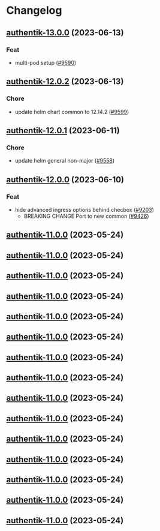 # Changelog



## [authentik-13.0.0](https://github.com/truecharts/charts/compare/authentik-12.0.2...authentik-13.0.0) (2023-06-13)

### Feat

- multi-pod setup ([#9590](https://github.com/truecharts/charts/issues/9590))
  
  


## [authentik-12.0.2](https://github.com/truecharts/charts/compare/authentik-12.0.1...authentik-12.0.2) (2023-06-13)

### Chore

- update helm chart common to 12.14.2 ([#9599](https://github.com/truecharts/charts/issues/9599))
  
  


## [authentik-12.0.1](https://github.com/truecharts/charts/compare/authentik-12.0.0...authentik-12.0.1) (2023-06-11)

### Chore

- update helm general non-major ([#9558](https://github.com/truecharts/charts/issues/9558))
  
  


## [authentik-12.0.0](https://github.com/truecharts/charts/compare/authentik-11.0.0...authentik-12.0.0) (2023-06-10)

### Feat

- hide advanced ingress options behind checbox ([#9203](https://github.com/truecharts/charts/issues/9203))
  - BREAKING CHANGE  Port to new common ([#9426](https://github.com/truecharts/charts/issues/9426))
  
  


## [authentik-11.0.0](https://github.com/truecharts/charts/compare/authentik-10.0.46...authentik-11.0.0) (2023-05-24)




## [authentik-11.0.0](https://github.com/truecharts/charts/compare/authentik-10.0.46...authentik-11.0.0) (2023-05-24)




## [authentik-11.0.0](https://github.com/truecharts/charts/compare/authentik-10.0.46...authentik-11.0.0) (2023-05-24)




## [authentik-11.0.0](https://github.com/truecharts/charts/compare/authentik-10.0.46...authentik-11.0.0) (2023-05-24)




## [authentik-11.0.0](https://github.com/truecharts/charts/compare/authentik-10.0.46...authentik-11.0.0) (2023-05-24)




## [authentik-11.0.0](https://github.com/truecharts/charts/compare/authentik-10.0.46...authentik-11.0.0) (2023-05-24)




## [authentik-11.0.0](https://github.com/truecharts/charts/compare/authentik-10.0.46...authentik-11.0.0) (2023-05-24)




## [authentik-11.0.0](https://github.com/truecharts/charts/compare/authentik-10.0.46...authentik-11.0.0) (2023-05-24)




## [authentik-11.0.0](https://github.com/truecharts/charts/compare/authentik-10.0.46...authentik-11.0.0) (2023-05-24)




## [authentik-11.0.0](https://github.com/truecharts/charts/compare/authentik-10.0.46...authentik-11.0.0) (2023-05-24)




## [authentik-11.0.0](https://github.com/truecharts/charts/compare/authentik-10.0.46...authentik-11.0.0) (2023-05-24)




## [authentik-11.0.0](https://github.com/truecharts/charts/compare/authentik-10.0.46...authentik-11.0.0) (2023-05-24)




## [authentik-11.0.0](https://github.com/truecharts/charts/compare/authentik-10.0.46...authentik-11.0.0) (2023-05-24)




## [authentik-11.0.0](https://github.com/truecharts/charts/compare/authentik-10.0.46...authentik-11.0.0) (2023-05-24)




## [authentik-11.0.0](https://github.com/truecharts/charts/compare/authentik-10.0.46...authentik-11.0.0) (2023-05-24)

